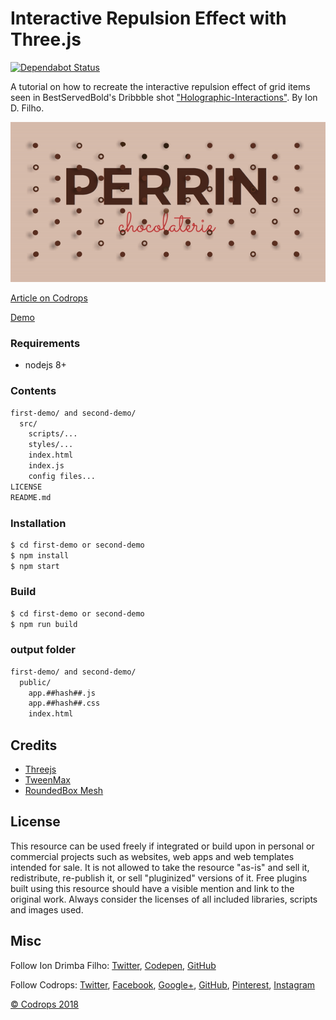 # Interactive Repulsion Effect with Three.js

[![Dependabot Status](https://api.dependabot.com/badges/status?host=github&repo=iondrimba/interactive-repulsive-effect)](https://dependabot.com)

A tutorial on how to recreate the interactive repulsion effect of grid items seen in BestServedBold's Dribbble shot ["Holographic-Interactions"](https://dribbble.com/shots/5515695-Holographic-Interactions). By Ion D. Filho.

![Image Title](https://raw.githubusercontent.com/iondrimba/images/master/perrin.gif)

[Article on Codrops](https://tympanus.net/codrops/?p=36627)

[Demo](https://tympanus.net/Tutorials/InteractiveRepulsionEffect/)

### Requirements
* nodejs 8+

### Contents
````bash
first-demo/ and second-demo/
  src/
    scripts/...
    styles/...
    index.html
    index.js
    config files...
LICENSE
README.md
````
### Installation
```sh
$ cd first-demo or second-demo
$ npm install
$ npm start
```
### Build
```sh
$ cd first-demo or second-demo
$ npm run build
```
### output folder
````bash
first-demo/ and second-demo/
  public/
    app.##hash##.js
    app.##hash##.css
    index.html
````
## Credits

* [Threejs](https://threejs.org/)
* [TweenMax](https://greensock.com/tweenmax)
* [RoundedBox Mesh](https://github.com/pailhead/three-rounded-box)

## License
This resource can be used freely if integrated or build upon in personal or commercial projects such as websites, web apps and web templates intended for sale. It is not allowed to take the resource "as-is" and sell it, redistribute, re-publish it, or sell "pluginized" versions of it. Free plugins built using this resource should have a visible mention and link to the original work. Always consider the licenses of all included libraries, scripts and images used.

## Misc

Follow Ion Drimba Filho: [Twitter](https://twitter.com/code__music), [Codepen](https://codepen.io/iondrimba/), [GitHub](https://github.com/iondrimba)

Follow Codrops: [Twitter](http://www.twitter.com/codrops), [Facebook](http://www.facebook.com/codrops), [Google+](https://plus.google.com/101095823814290637419), [GitHub](https://github.com/codrops), [Pinterest](http://www.pinterest.com/codrops/), [Instagram](https://www.instagram.com/codropsss/)


[© Codrops 2018](http://www.codrops.com)
